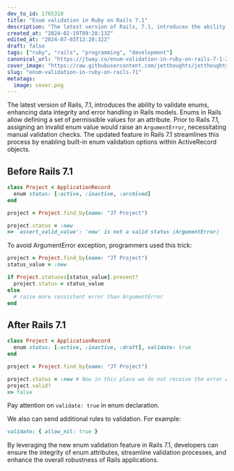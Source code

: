 ```yaml
---
dev_to_id: 1765310
title: "Enum validation in Ruby on Rails 7.1"
description: "The latest version of Rails, 7.1, introduces the ability to validate enums, enhancing data integrity..."
created_at: "2024-02-19T09:28:13Z"
edited_at: "2024-07-03T12:20:32Z"
draft: false
tags: ["ruby", "rails", "programming", "development"]
canonical_url: "https://jtway.co/enum-validation-in-ruby-on-rails-7-1-285762a64582"
cover_image: "https://raw.githubusercontent.com/jetthoughts/jetthoughts.github.io/master/content/blog/enum-validation-in-ruby-on-rails-71/cover.png"
slug: "enum-validation-in-ruby-on-rails-71"
metatags:
  image: cover.png
---
```

The latest version of Rails, 7.1, introduces the ability to validate enums, enhancing data integrity and error handling in Rails models. Enums in Rails allow defining a set of permissible values for an attribute. Prior to Rails 7.1, assigning an invalid enum value would raise an `ArgumentError`, necessitating manual validation checks. The updated feature in Rails 7.1 streamlines this process by enabling built-in enum validation options within ActiveRecord objects.

## Before Rails 7.1

```ruby
class Project < ApplicationRecord
  enum status: [:active, :inactive, :archived] 
end

project = Project.find_by(name: "JT Project")

project.status = :new
=> `assert_valid_value': 'new' is not a valid status (ArgumentError)

```
To avoid ArgumentError exception, programmers used this trick:

```ruby
project = Project.find_by(name: "JT Project")
status_value = :new

if Project.statuses[status_value].present?
  project.status = status_value
else
  # raise more consistent error than ArgumentError
end
```

## After Rails 7.1

```ruby
class Project < ApplicationRecord
  enum status: [:active, :inactive, :draft], validate: true 
end

project = Project.find_by(name: "JT Project")

project.status = :new # Now in this place we do not receive the error ArgumentError
project.valid?
=> false
```
Pay attention on `validate: true` in enum declaration.

We also can send additional rules to validation. For example: 

```ruby
validate: { allow_nil: true }
```

By leveraging the new enum validation feature in Rails 7.1, developers can ensure the integrity of enum attributes, streamline validation processes, and enhance the overall robustness of Rails applications.